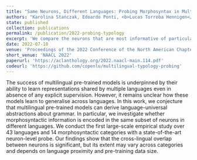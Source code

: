 ```yaml
---
title: "Same Neurons, Different Languages: Probing Morphosyntax in Multilingual Pre-trained Models"
authors: "Karolina Stańczak, Edoardo Ponti, <b>Lucas Torroba Hennigen</b>, Ryan Cotterell, Isabelle Augenstein"
state: published
collection: publications
permalink: /publication/2022-probing-typology
excerpt: 'We compare the neurons that are most informative of particular morphosyntactic categories in multilingual representations, and find significant overlap across languages.'
date: 2022-07-10
venue: 'Proceedings of the 2022 Conference of the North American Chapter of the Association for Computational Linguistics: Human Language Technologies'
short_venue: 'NAACL 2022'
paperurl: 'https://aclanthology.org/2022.naacl-main.114.pdf'
codeurl: 'https://github.com/copenlu/multilingual-typology-probing'
---
```


The success of multilingual pre-trained models is underpinned by their ability to learn representations shared by multiple languages even in absence of any explicit supervision. However, it remains unclear how these models learn to generalise across languages. In this work, we conjecture that multilingual pre-trained models can derive language-universal abstractions about grammar. In particular, we investigate whether morphosyntactic information is encoded in the same subset of neurons in different languages. We conduct the first large-scale empirical study over 43 languages and 14 morphosyntactic categories with a state-of-the-art neuron-level probe. Our findings show that the cross-lingual overlap between neurons is significant, but its extent may vary across categories and depends on language proximity and pre-training data size.
